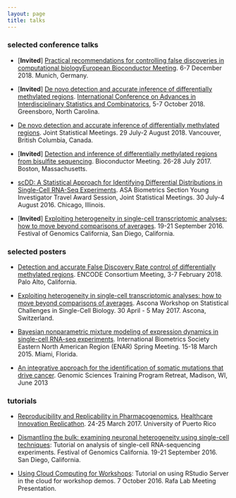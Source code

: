 ```yaml
---
layout: page
title: talks
---
```


<!-- Global site tag (gtag.js) - Google Analytics -->
<script async src="https://www.googletagmanager.com/gtag/js?id=UA-110175023-1"></script>
<script>
  window.dataLayer = window.dataLayer || [];
  function gtag(){dataLayer.push(arguments);}
  gtag('js', new Date());

  gtag('config', 'UA-110175023-1');
</script>


### selected conference talks

- [**Invited**] [Practical recommendations for controlling false discoveries in computational biology](../talks/eurobioc2018.pdf)[European Bioconductor Meeting](https://github.com/lgatto/EuroBioc2018). 6-7 December 2018. Munich, Germany.

- [**Invited**] [De novo detection and accurate inference of differentially methylated regions](../talks/korthauer_aisc_2018_static.pdf). [International Conference on Advances in Interdisciplinary Statistics and Combinatorics](https://www.uncg.edu/mat/aisc/2018/index.html), 5-7 October 2018. Greensboro, North Carolina. 
		
- [De novo detection and accurate inference of differentially methylated regions](../talks/korthauer_jsm_2018_static.pdf). Joint Statistical Meetings. 29 July-2 August 2018. Vancouver, British Columbia, Canada.
	
- [**Invited**] [Detection and inference of differentially methylated regions from bisulfite sequencing](../talks/bioc_dmrseq_07282017.pdf). Bioconductor Meeting. 26-28 July 2017. Boston, Massachusetts. 

- [scDD: A Statistical Approach for Identifying Differential Distributions in Single-Cell RNA-Seq Experiments](../talks/JSM_2016_Korthauer_Session_418.pdf). ASA Biometrics Section Young Investigator Travel Award Session, Joint Statistical Meetings. 30 July-4 August 2016. Chicago, Illinois.
  
- [**Invited**] [Exploiting heterogeneity in single-cell transcriptomic analyses: how to move beyond comparisons of averages](../talks/FoG_2016_SingleCell_Korthauer.pdf). 19-21 September 2016. Festival of Genomics California, San Diego, California.
		


### selected posters

- [Detection and accurate False Discovery Rate control of differentially methylated regions](../talks/ENCODE_2018_KeeganKorthauer.pdf). ENCODE Consortium Meeting, 3-7 February 2018. Palo Alto, California.

- [Exploiting heterogeneity in single-cell transcriptomic analyses: how to move beyond comparisons of averages](../talks/Ascona_2017_KeeganKorthauer.pdf). Ascona Workshop on Statistical Challenges in Single-Cell Biology. 30 April - 5 May 2017. Ascona, Switzerland.

- [Bayesian nonparametric mixture modeling of expression dynamics in single-cell RNA-seq experiments](../talks/ENAR_2015_KeeganKorthauer.pdf). International Biometrics Society Eastern North American Region (ENAR) Spring Meeting. 15-18 March 2015. Miami, Florida.

- [An integrative approach for the identification of somatic mutations that drive cancer](../talks/2013_GSTP_KeeganKorthauer.pdf). Genomic Sciences Training Program Retreat, Madison, WI, June 2013


			
### tutorials

- [Reproducibility and Replicability in Pharmacogenomics](https://github.com/kdkorthauer/PR2017replicaton), [Healthcare Innovation Replicathon](https://idi-bd2k.hpcf.upr.edu/2017/03/29/healthcare-innovation-replicathon-2017-and-data-carpentry-instructor-training/). 24-25 March 2017. University of Puerto Rico

- [Dismantling the bulk: examining neuronal heterogeneity using single-cell techniques](https://kdkorthauer.github.io/FestivalWorkshopVignettes/): Tutorial on analysis of single-cell RNA-sequencing experiments. Festival of Genomics California. 19-21 September 2016. San Diego, California.

- [Using Cloud Computing for Workshops](../talks/LabMtg_10072016_DigitalOceanRStudio.pdf): Tutorial on using RStudio Server in the cloud for workshop demos. 7 October 2016. Rafa Lab Meeting Presentation.     
		        